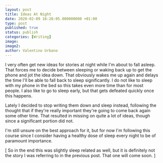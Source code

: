 ```yaml
---
layout: post
title: Ideas At Night
date: 2020-02-09 16:28:05.000000000 +01:00
type: post
published: true
status: publish
categories: [Writing]
image:
image2:
author: Valentino Urbano
---
```



I very often get new ideas for stories at night while I'm about to fall asleep. That forces me to decide between sleeping or waking back up to get the phone and jot the idea down. That obviously wakes me up again and delays the time I'll be able to fall back to sleep significantly. I do not like to sleep with my phone in the bed so this takes even more time than for most people. I also like to go to sleep early, but that gets defeated quickly once this happens.

Lately I decided to stop writing them down and sleep instead, following the thought that if they're really important they're going to come back again some other time. That resulted in missing on quite a lot of ideas, though since a significant portion did not.

I'm still unsure on the best approach for it, but for now I'm following this course since I consider having a healthy dose of sleep every night to be of paramount importance.

[ So in the end this was slightly sleep related as well, but it is definitely not the story I was referring to in the previous post. That one will come soon. ]
